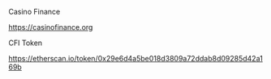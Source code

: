 
Casino Finance

https://casinofinance.org

CFI Token

https://etherscan.io/token/0x29e6d4a5be018d3809a72ddab8d09285d42a169b

